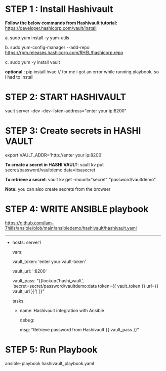 STEP 1 : Install Hashivault
==========================
**Follow the below commands from Hashivault tutorial:** https://developer.hashicorp.com/vault/install

a.  sudo yum install -y yum-utils

b.  sudo yum-config-manager --add-repo https://rpm.releases.hashicorp.com/RHEL/hashicorp.repo

c.  sudo yum -y install vault

**optional** : pip install hvac // for me i got an error while running playbook, so i had to install

STEP 2: START HASHIVAULT
=======================
vault server -dev -dev-listen-address="enter your ip:8200"

STEP 3: Create secrets in HASHI VAULT
=====================================

export VAULT_ADDR='http://enter your ip:8200'

**To create a secret in HASHI VAULT**: vault kv put secret/password/vaultdemo data=itsasecret

**To retrieve a secret**: vault kv get -mount="secret" "password/vaultdemo"

**Note:** you can also create secrets from the browser


STEP 4: WRITE ANSIBLE playbook
===============================

https://github.com/Iam-7hills/ansible/blob/main/ansibledemo/hashivault/hashivault.yaml

---
- hosts: server1
  
  vars:
  
    vault_token: 'enter your vault-token'
  
    vault_url: '<ip- need to enter>:8200'
  
    vault_pass: "{{lookup('hashi_vault', 'secret=secret/password/vaultdemo:data token={{ vault_token }} url={{ vault_url }}') }}"
  
  tasks:
  
  - name: Hashivault integration with Ansible
    
    debug:
    
      msg: "Retrieve password from Hashivault {{ vault_pass }}"

STEP 5: Run Playbook
====================

  ansible-playbook hashivault_playbook.yaml
    
    
